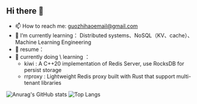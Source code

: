 ## Hi there 👋



- 📫 How to reach me: guozhihaoemail@gmail.com
- 🌱 I’m currently learning： Distributed systems、NoSQL（KV、cache）、Machine Learning Engineering
- 👯 resume：
- 🔭 currently doing \ learning ：
  -  kiwi : A C++20 implementation of Redis Server, use RocksDB for persist storage
  -  rrproxy : Lightweight Redis proxy built with Rust that support multi-tenant libraries
 
![Anurag's GitHub stats](https://github-readme-stats.vercel.app/api?username=guozhihao-224&show_icons=true&theme=radical)
![Top Langs](https://github-readme-stats.vercel.app/api/top-langs/?username=guozhihao-224&show_icons=true&theme=radical)
<!--
**guozhihao-224/guozhihao-224** is a ✨ _special_ ✨ repository because its `README.md` (this file) appears on your GitHub profile.

Here are some ideas to get you started:

- 🔭 I’m currently working on ...
- 🌱 I’m currently learning ...
- 👯 I’m looking to collaborate on ...
- 🤔 I’m looking for help with ...
- 💬 Ask me about ...
- 📫 How to reach me: ...
- 😄 Pronouns: ...
- ⚡ Fun fact: ...
-->
